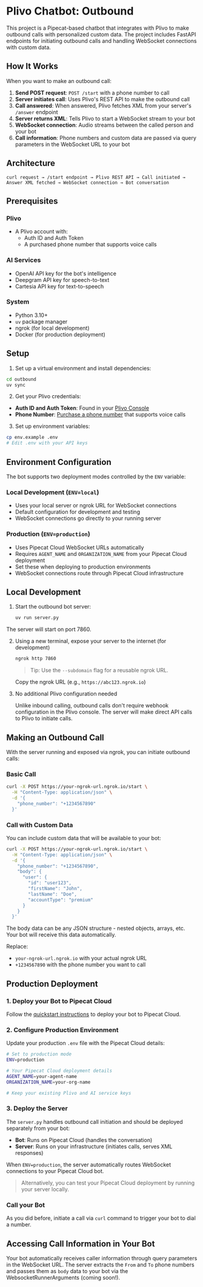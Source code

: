 # Plivo Chatbot: Outbound

This project is a Pipecat-based chatbot that integrates with Plivo to make outbound calls with personalized custom data. The project includes FastAPI endpoints for initiating outbound calls and handling WebSocket connections with custom data.

## How It Works

When you want to make an outbound call:

1. **Send POST request**: `POST /start` with a phone number to call
2. **Server initiates call**: Uses Plivo's REST API to make the outbound call
3. **Call answered**: When answered, Plivo fetches XML from your server's `/answer` endpoint
4. **Server returns XML**: Tells Plivo to start a WebSocket stream to your bot
5. **WebSocket connection**: Audio streams between the called person and your bot
6. **Call information**: Phone numbers and custom data are passed via query parameters in the WebSocket URL to your bot

## Architecture

```
curl request → /start endpoint → Plivo REST API → Call initiated →
Answer XML fetched → WebSocket connection → Bot conversation
```

## Prerequisites

### Plivo

- A Plivo account with:
  - Auth ID and Auth Token
  - A purchased phone number that supports voice calls

### AI Services

- OpenAI API key for the bot's intelligence
- Deepgram API key for speech-to-text
- Cartesia API key for text-to-speech

### System

- Python 3.10+
- `uv` package manager
- ngrok (for local development)
- Docker (for production deployment)

## Setup

1. Set up a virtual environment and install dependencies:

```bash
cd outbound
uv sync
```

2. Get your Plivo credentials:

- **Auth ID and Auth Token**: Found in your [Plivo Console](https://console.plivo.com/dashboard/)
- **Phone Number**: [Purchase a phone number](https://console.plivo.com/phone-numbers/search/) that supports voice calls

3. Set up environment variables:

```bash
cp env.example .env
# Edit .env with your API keys
```

## Environment Configuration

The bot supports two deployment modes controlled by the `ENV` variable:

### Local Development (`ENV=local`)

- Uses your local server or ngrok URL for WebSocket connections
- Default configuration for development and testing
- WebSocket connections go directly to your running server

### Production (`ENV=production`)

- Uses Pipecat Cloud WebSocket URLs automatically
- Requires `AGENT_NAME` and `ORGANIZATION_NAME` from your Pipecat Cloud deployment
- Set these when deploying to production environments
- WebSocket connections route through Pipecat Cloud infrastructure

## Local Development

1. Start the outbound bot server:

   ```bash
   uv run server.py
   ```

The server will start on port 7860.

2. Using a new terminal, expose your server to the internet (for development)

   ```bash
   ngrok http 7860
   ```

   > Tip: Use the `--subdomain` flag for a reusable ngrok URL.

   Copy the ngrok URL (e.g., `https://abc123.ngrok.io`)

3. No additional Plivo configuration needed

   Unlike inbound calling, outbound calls don't require webhook configuration in the Plivo console. The server will make direct API calls to Plivo to initiate calls.

## Making an Outbound Call

With the server running and exposed via ngrok, you can initiate outbound calls:

### Basic Call

```bash
curl -X POST https://your-ngrok-url.ngrok.io/start \
  -H "Content-Type: application/json" \
  -d '{
    "phone_number": "+1234567890"
  }'
```

### Call with Custom Data

You can include custom data that will be available to your bot:

```bash
curl -X POST https://your-ngrok-url.ngrok.io/start \
  -H "Content-Type: application/json" \
  -d '{
    "phone_number": "+1234567890",
    "body": {
      "user": {
        "id": "user123",
        "firstName": "John",
        "lastName": "Doe",
        "accountType": "premium"
      }
    }
  }'
```

The body data can be any JSON structure - nested objects, arrays, etc. Your bot will receive this data automatically.

Replace:

- `your-ngrok-url.ngrok.io` with your actual ngrok URL
- `+1234567890` with the phone number you want to call

## Production Deployment

### 1. Deploy your Bot to Pipecat Cloud

Follow the [quickstart instructions](https://docs.pipecat.ai/getting-started/quickstart#step-2%3A-deploy-to-production) to deploy your bot to Pipecat Cloud.

### 2. Configure Production Environment

Update your production `.env` file with the Pipecat Cloud details:

```bash
# Set to production mode
ENV=production

# Your Pipecat Cloud deployment details
AGENT_NAME=your-agent-name
ORGANIZATION_NAME=your-org-name

# Keep your existing Plivo and AI service keys
```

### 3. Deploy the Server

The `server.py` handles outbound call initiation and should be deployed separately from your bot:

- **Bot**: Runs on Pipecat Cloud (handles the conversation)
- **Server**: Runs on your infrastructure (initiates calls, serves XML responses)

When `ENV=production`, the server automatically routes WebSocket connections to your Pipecat Cloud bot.

> Alternatively, you can test your Pipecat Cloud deployment by running your server locally.

### Call your Bot

As you did before, initiate a call via `curl` command to trigger your bot to dial a number.

## Accessing Call Information in Your Bot

Your bot automatically receives caller information through query parameters in the WebSocket URL. The server extracts the `From` and `To` phone numbers and passes them as `body` data to your bot via the WebsocketRunnerArguments (coming soon!).
